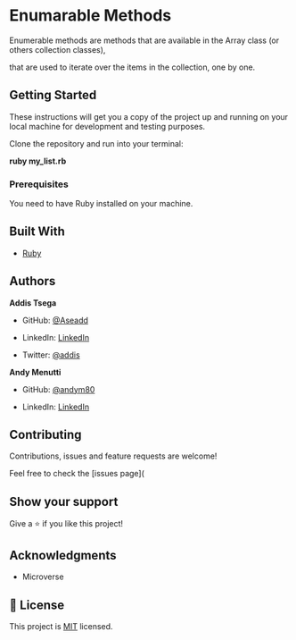 # Enumarable Methods

Enumerable methods are methods that are available in the Array class (or others collection classes),

that are used to iterate over the items in the collection, one by one.

## Getting Started

These instructions will get you a copy of the project up and running on your local machine for development and testing purposes.

Clone the repository and run into your terminal:

**ruby my_list.rb**

### Prerequisites

You need to have Ruby installed on your machine.

## Built With

* [Ruby](https://www.ruby-lang.org/en/)


## Authors ##

**Addis Tsega**

- GitHub: [@Aseadd](https://github.com/Aseadd)

- LinkedIn: [LinkedIn](https://www.linkedin.com/in/addis-tsega/)

- Twitter: [@addis](https://twitter.com/@adaTsega)

**Andy Menutti**

- GitHub: [@andym80](https://github.com/andym80)

- LinkedIn: [LinkedIn](https://linkedin.com/in/andres-menutti)


## Contributing

Contributions, issues and feature requests are welcome!

Feel free to check the [issues page](

## Show your support

Give a ⭐️ if you like this project!

## Acknowledgments

- Microverse

## 📝 License

This project is [MIT](lic.url) licensed.


